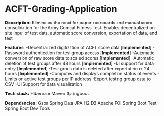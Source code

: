 # ACFT-Grading-Application
**Description:** Eliminates the need for paper scorecards and manual score consolidation for the Army Combat Fitness Test. Enables decentralized on-site input of test data, automatic score conversion, exportation of data, and test

**Features:**
-Decentralized digitization of ACFT score data [**Implemented**]
-Password authentication for test group access [**Implemented**]
-Automatic conversion of raw score data to scaled scores [**Implemented**]
-Automatic deletion of test groups after 48 hours [**Implemented**]
-UI support for data entry [**Implemented**]
-Test group data is deleted after exportation or 24 hours [**Implemented**]
-Computes and displays completion status of events
-Limits on active test groups per IP address
-Export testing group data to CSV 
-UI Support for data visualization 

**Tech stack:** 
   Hibernate 
   Maven 
   Springboot
   
**Dependencies:**
   Gson
   Spring Data JPA
   H2 DB
   Apache POI
   Spring Boot Test
   Spring Boot Dev Tools








